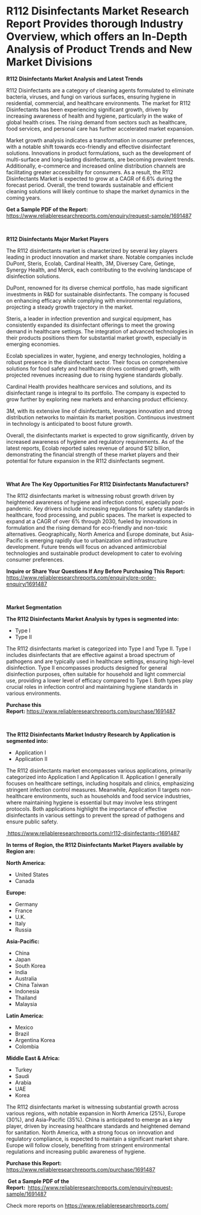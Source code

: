 <p><h1>R112 Disinfectants Market Research Report Provides thorough Industry Overview, which offers an In-Depth Analysis of Product Trends and New Market Divisions</h1></p><p><strong>R112 Disinfectants Market Analysis and Latest Trends</strong></p>
<p><p>R112 Disinfectants are a category of cleaning agents formulated to eliminate bacteria, viruses, and fungi on various surfaces, ensuring hygiene in residential, commercial, and healthcare environments. The market for R112 Disinfectants has been experiencing significant growth, driven by increasing awareness of health and hygiene, particularly in the wake of global health crises. The rising demand from sectors such as healthcare, food services, and personal care has further accelerated market expansion.</p><p>Market growth analysis indicates a transformation in consumer preferences, with a notable shift towards eco-friendly and effective disinfectant solutions. Innovations in product formulations, such as the development of multi-surface and long-lasting disinfectants, are becoming prevalent trends. Additionally, e-commerce and increased online distribution channels are facilitating greater accessibility for consumers. As a result, the R112 Disinfectants Market is expected to grow at a CAGR of 6.6% during the forecast period. Overall, the trend towards sustainable and efficient cleaning solutions will likely continue to shape the market dynamics in the coming years.</p></p>
<p><strong>Get a Sample PDF of the Report:&nbsp;</strong> <a href="https://www.reliableresearchreports.com/enquiry/request-sample/1691487?utm_campaign=1581&utm_medium=2&utm_source=Github&utm_content=ia&utm_term=07012025&utm_id=r112-disinfectants">https://www.reliableresearchreports.com/enquiry/request-sample/1691487</a></p>
<p>&nbsp;</p>
<p><strong>R112 Disinfectants Major Market Players</strong></p>
<p><p>The R112 disinfectants market is characterized by several key players leading in product innovation and market share. Notable companies include DuPont, Steris, Ecolab, Cardinal Health, 3M, Diversey Care, Getinge, Synergy Health, and Merck, each contributing to the evolving landscape of disinfection solutions.</p><p>DuPont, renowned for its diverse chemical portfolio, has made significant investments in R&D for sustainable disinfectants. The company is focused on enhancing efficacy while complying with environmental regulations, projecting a steady growth trajectory in the market.</p><p>Steris, a leader in infection prevention and surgical equipment, has consistently expanded its disinfectant offerings to meet the growing demand in healthcare settings. The integration of advanced technologies in their products positions them for substantial market growth, especially in emerging economies.</p><p>Ecolab specializes in water, hygiene, and energy technologies, holding a robust presence in the disinfectant sector. Their focus on comprehensive solutions for food safety and healthcare drives continued growth, with projected revenues increasing due to rising hygiene standards globally.</p><p>Cardinal Health provides healthcare services and solutions, and its disinfectant range is integral to its portfolio. The company is expected to grow further by exploring new markets and enhancing product efficiency.</p><p>3M, with its extensive line of disinfectants, leverages innovation and strong distribution networks to maintain its market position. Continuous investment in technology is anticipated to boost future growth.</p><p>Overall, the disinfectants market is expected to grow significantly, driven by increased awareness of hygiene and regulatory requirements. As of the latest reports, Ecolab reported sales revenue of around $12 billion, demonstrating the financial strength of these market players and their potential for future expansion in the R112 disinfectants segment.</p></p>
<p>&nbsp;</p>
<p><strong>What Are The Key Opportunities For R112 Disinfectants Manufacturers?</strong></p>
<p><p>The R112 disinfectants market is witnessing robust growth driven by heightened awareness of hygiene and infection control, especially post-pandemic. Key drivers include increasing regulations for safety standards in healthcare, food processing, and public spaces. The market is expected to expand at a CAGR of over 6% through 2030, fueled by innovations in formulation and the rising demand for eco-friendly and non-toxic alternatives. Geographically, North America and Europe dominate, but Asia-Pacific is emerging rapidly due to urbanization and infrastructure development. Future trends will focus on advanced antimicrobial technologies and sustainable product development to cater to evolving consumer preferences.</p></p>
<p><strong>Inquire or Share Your Questions If Any Before Purchasing This Report:</strong> <a href="https://www.reliableresearchreports.com/enquiry/pre-order-enquiry/1691487?utm_campaign=1581&utm_medium=2&utm_source=Github&utm_content=ia&utm_term=07012025&utm_id=r112-disinfectants">https://www.reliableresearchreports.com/enquiry/pre-order-enquiry/1691487</a></p>
<p>&nbsp;</p>
<p><strong>Market Segmentation</strong></p>
<p><strong>The R112 Disinfectants Market Analysis by types is segmented into:</strong></p>
<p><ul><li>Type I</li><li>Type II</li></ul></p>
<p><p>The R112 disinfectants market is categorized into Type I and Type II. Type I includes disinfectants that are effective against a broad spectrum of pathogens and are typically used in healthcare settings, ensuring high-level disinfection. Type II encompasses products designed for general disinfection purposes, often suitable for household and light commercial use, providing a lower level of efficacy compared to Type I. Both types play crucial roles in infection control and maintaining hygiene standards in various environments.</p></p>
<p><strong>Purchase this Report:&nbsp;</strong><a href="https://www.reliableresearchreports.com/purchase/1691487?utm_campaign=1581&utm_medium=2&utm_source=Github&utm_content=ia&utm_term=07012025&utm_id=r112-disinfectants">https://www.reliableresearchreports.com/purchase/1691487</a></p>
<p>&nbsp;</p>
<p><strong>The R112 Disinfectants Market Industry Research by Application is segmented into:</strong></p>
<p><ul><li>Application I</li><li>Application II</li></ul></p>
<p><p>The R112 disinfectants market encompasses various applications, primarily categorized into Application I and Application II. Application I generally focuses on healthcare settings, including hospitals and clinics, emphasizing stringent infection control measures. Meanwhile, Application II targets non-healthcare environments, such as households and food service industries, where maintaining hygiene is essential but may involve less stringent protocols. Both applications highlight the importance of effective disinfectants in various settings to prevent the spread of pathogens and ensure public safety.</p></p>
<p><a href="https://www.reliableresearchreports.com/r112-disinfectants-r1691487?utm_campaign=1581&utm_medium=2&utm_source=Github&utm_content=ia&utm_term=07012025&utm_id=r112-disinfectants">&nbsp;https://www.reliableresearchreports.com/r112-disinfectants-r1691487</a></p>
<p><strong>In terms of Region, the R112 Disinfectants Market Players available by Region are:</strong></p>
<p>
    <p> <strong> North America: </strong>
        <ul>
            <li>United States</li>
            <li>Canada</li>
        </ul>
        </p> 
    <p> <strong> Europe: </strong>
        <ul>
            <li>Germany</li>
            <li>France</li>
            <li>U.K.</li>
            <li>Italy</li>
            <li>Russia</li>
        </ul>
        </p> 
    <p> <strong> Asia-Pacific: </strong>
        <ul>
            <li>China</li>
            <li>Japan</li>
            <li>South Korea</li>
            <li>India</li>
            <li>Australia</li>
            <li>China Taiwan</li>
            <li>Indonesia</li>
            <li>Thailand</li>
            <li>Malaysia</li>
        </ul>
        </p> 
    <p> <strong> Latin America: </strong>
        <ul>
            <li>Mexico</li>
            <li>Brazil</li>
            <li>Argentina Korea</li>
            <li>Colombia</li>
        </ul>
        </p> 
    <p> <strong> Middle East & Africa: </strong>
        <ul>
            <li>Turkey</li>
            <li>Saudi</li>
            <li>Arabia</li>
            <li>UAE</li>
            <li>Korea</li>
        </ul>
    </p>
    </p>
<p><p>The R112 disinfectants market is witnessing substantial growth across various regions, with notable expansion in North America (25%), Europe (30%), and Asia-Pacific (35%). China is anticipated to emerge as a key player, driven by increasing healthcare standards and heightened demand for sanitation. North America, with a strong focus on innovation and regulatory compliance, is expected to maintain a significant market share. Europe will follow closely, benefiting from stringent environmental regulations and increasing public awareness of hygiene.</p></p>
<p><strong>Purchase this Report: </strong><a href="https://www.reliableresearchreports.com/purchase/1691487?utm_campaign=1581&utm_medium=2&utm_source=Github&utm_content=ia&utm_term=07012025&utm_id=r112-disinfectants">https://www.reliableresearchreports.com/purchase/1691487</a></p>
<p>&nbsp;<strong>Get a Sample PDF of the Report:&nbsp;&nbsp;</strong><a href="https://www.reliableresearchreports.com/enquiry/request-sample/1691487?utm_campaign=1581&utm_medium=2&utm_source=Github&utm_content=ia&utm_term=07012025&utm_id=r112-disinfectants">https://www.reliableresearchreports.com/enquiry/request-sample/1691487</a></p>
<p><strong></strong></p>
<p>Check more reports on <a href="https://www.reliableresearchreports.com/?utm_campaign=1581&utm_medium=2&utm_source=Github&utm_content=ia&utm_term=07012025&utm_id=r112-disinfectants">https://www.reliableresearchreports.com/</a></p>